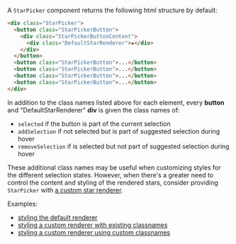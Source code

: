 A `StarPicker` component returns the following html structure by default:

```html
<div class="StarPicker">
  <button class="StarPickerButton">
    <div class="StarPickerButtonContent">
      <div class="DefaultStarRenderer">★</div>
    </div>
  </button>
  <button class="StarPickerButton">...</button>
  <button class="StarPickerButton">...</button>
  <button class="StarPickerButton">...</button>
  <button class="StarPickerButton">...</button>
</div>
```

In addition to the class names listed above for each element, every **button** and "DefaultStarRenderer" **div** is given the class names of:

- `selected` if the button is part of the current selection
- `addSelection` if not selected but is part of suggested selection during hover
- `removeSelection` if is selected but not part of suggested selection during hover

These additional class names may be useful when customizing styles for the different selection states. However, when there's a greater need to control the content and styling of the rendered stars, consider providing `StarPicker` with <a href="#/Props/starRenderer">a custom star renderer</a>.

Examples:

- <a href="#/Examples/Default%20Renderer%3A%20Styling/Default%20Renderer%3A%20Styling">styling the default renderer</a>
- <a href="#/Examples/Custom%20Renderer/Simple%20Character%20Renderer">styling a custom renderer with existing classnames</a>
- <a href="#/Examples/Custom%20Renderer/Advanced%20Character%20Renderer">styling a custom renderer using custom classnames</a>
